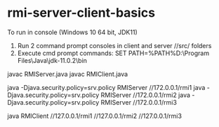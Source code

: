 # rmi-server-client-basics


To run in console (Windows 10 64 bit, JDK11)
1. Run 2 command prompt consoles in client and server //src/ folders
2. Execute cmd prompt commands:
SET PATH=%PATH%D:\Program Files\Java\jdk-11.0.2\bin

javac RMIServer.java
javac RMIClient.java

java -Djava.security.policy=srv.policy RMIServer //172.0.0.1/rmi1
java -Djava.security.policy=srv.policy RMIServer //172.0.0.1/rmi2
java -Djava.security.policy=srv.policy RMIServer //172.0.0.1/rmi3

java RMIClient //127.0.0.1/rmi1 //127.0.0.1/rmi2 //127.0.0.1/rmi3
